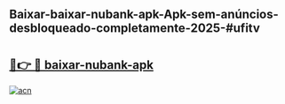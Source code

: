 ## Baixar-baixar-nubank-apk-Apk-sem-anúncios-desbloqueado-completamente-2025-#ufitv

# <h2><a href="https://ainizakaria.my?title=baixar-nubank-apk&ref=20M">🔗👉 🔴 baixar-nubank-apk</a></h2>

[![acn](https://github.com/user-attachments/assets/0f9c940e-d8b0-45ae-aac7-cd30a18b3e1c)](https://ainizakaria.my?title=baixar-nubank-apk&ref=20M)

